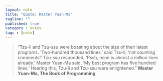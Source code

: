 ```yaml
---
layout: note
title: "Quote: Master Yuan-Ma"
tagline: ""
published: true
category : notes
tags : [note]
---
```


> “Tzu-li and Tzu-ssu were boasting about the size of their latest programs.
> ‘Two-hundred thousand lines,’ said Tzu-li, ‘not counting comments!’ Tzu-ssu
> responded, ‘Pssh, mine is almost a million lines already.’ Master Yuan-Ma said,
> ‘My best program has five hundred lines.’ Hearing this, Tzu-li and Tzu-ssu were
> enlightened.” __Master Yuan-Ma, The Book of Programming__
